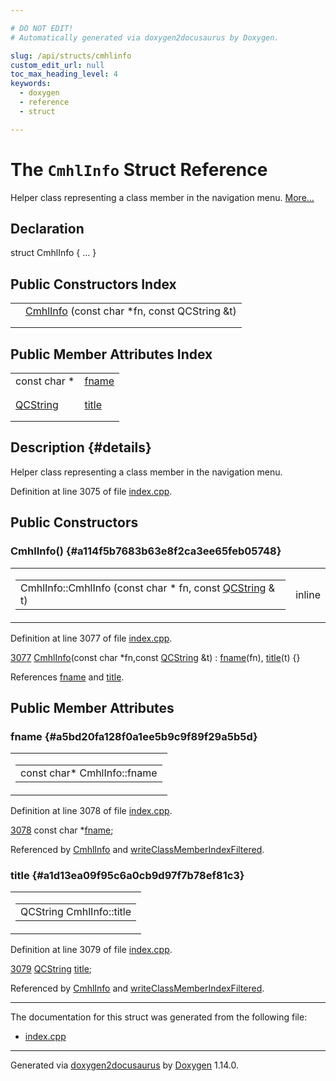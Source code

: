 ```yaml
---

# DO NOT EDIT!
# Automatically generated via doxygen2docusaurus by Doxygen.

slug: /api/structs/cmhlinfo
custom_edit_url: null
toc_max_heading_level: 4
keywords:
  - doxygen
  - reference
  - struct

---
```


<div class="doxyPage">

# The `CmhlInfo` Struct Reference

<p>Helper class representing a class member in the navigation menu. <a href="#details">More...</a></p>

## Declaration

<div class="doxyDeclaration">
struct CmhlInfo { ... }
</div>

## Public Constructors Index

<table class="doxyMembersIndex">

<tr class="doxyMemberIndexItem">
<td class="doxyMemberIndexItemType" align="left" valign="top"></td>
<td class="doxyMemberIndexItemName" align="left" valign="top"><a href="#a114f5b7683b63e8f2ca3ee65feb05748">CmhlInfo</a> (const char *fn, const QCString &amp;t)</td>
</tr>
<tr class="doxyMemberIndexDescription">
<td class="doxyMemberIndexDescriptionLeft"></td>
<td class="doxyMemberIndexDescriptionRight">
</td>
</tr>
<tr class="doxyMemberIndexSeparator">
<td class="doxyMemberIndexSeparator" colspan="2"></td>
</tr>

</table>

## Public Member Attributes Index

<table class="doxyMembersIndex">

<tr class="doxyMemberIndexItem">
<td class="doxyMemberIndexItemType" align="left" valign="top">const char *</td>
<td class="doxyMemberIndexItemName" align="left" valign="top"><a href="#a5bd20fa128f0a1ee5b9c9f89f29a5b5d">fname</a></td>
</tr>
<tr class="doxyMemberIndexDescription">
<td class="doxyMemberIndexDescriptionLeft"></td>
<td class="doxyMemberIndexDescriptionRight">
</td>
</tr>
<tr class="doxyMemberIndexSeparator">
<td class="doxyMemberIndexSeparator" colspan="2"></td>
</tr>

<tr class="doxyMemberIndexItem">
<td class="doxyMemberIndexItemType" align="left" valign="top"><a href="/web-doxygen/docs/api/classes/qcstring">QCString</a></td>
<td class="doxyMemberIndexItemName" align="left" valign="top"><a href="#a1d13ea09f95c6a0cb9d97f7b78ef81c3">title</a></td>
</tr>
<tr class="doxyMemberIndexDescription">
<td class="doxyMemberIndexDescriptionLeft"></td>
<td class="doxyMemberIndexDescriptionRight">
</td>
</tr>
<tr class="doxyMemberIndexSeparator">
<td class="doxyMemberIndexSeparator" colspan="2"></td>
</tr>

</table>

## Description {#details}

<p>Helper class representing a class member in the navigation menu.</p>

<p>Definition at line 3075 of file <a href="/web-doxygen/docs/api/files/src/index-cpp">index.cpp</a>.</p>


<div class="doxySectionDef">

## Public Constructors

### CmhlInfo() {#a114f5b7683b63e8f2ca3ee65feb05748}

<div class="doxyMemberItem">
<div class="doxyMemberProto">
<table class="doxyMemberLabels">
<tr class="doxyMemberLabels">
<td class="doxyMemberLabelsLeft">
<table class="doxyMemberName">
<tr>
<td class="doxyMemberName">CmhlInfo::CmhlInfo (const char * fn, const <a href="/web-doxygen/docs/api/classes/qcstring">QCString</a> &amp; t)</td>
</tr>
</table>
</td>
<td class="doxyMemberLabelsRight">
<span class="doxyMemberLabels">
<span class="doxyMemberLabel inline">inline</span>
</span>
</td>
</tr>
</table>
</div>
<div class="doxyMemberDoc">



<p>Definition at line 3077 of file <a href="/web-doxygen/docs/api/files/src/index-cpp">index.cpp</a>.</p>


<div class="doxyProgramListing">

<div class="doxyCodeLine"><span class="doxyLineNumber"><a href="#a114f5b7683b63e8f2ca3ee65feb05748">3077</a></span><span class="doxyLineContent"><span class="doxyHighlight">  <a href="#a114f5b7683b63e8f2ca3ee65feb05748">CmhlInfo</a>(</span><span class="doxyHighlightKeyword">const</span><span class="doxyHighlight"> </span><span class="doxyHighlightKeywordType">char</span><span class="doxyHighlight"> *fn,</span><span class="doxyHighlightKeyword">const</span><span class="doxyHighlight"> <a href="/web-doxygen/docs/api/classes/qcstring">QCString</a> &amp;t) : <a href="#a5bd20fa128f0a1ee5b9c9f89f29a5b5d">fname</a>(fn), <a href="#a1d13ea09f95c6a0cb9d97f7b78ef81c3">title</a>(t) {}</span></span></div>

</div>


<p>References <a href="#a5bd20fa128f0a1ee5b9c9f89f29a5b5d">fname</a> and <a href="#a1d13ea09f95c6a0cb9d97f7b78ef81c3">title</a>.</p>

</div>
</div>

</div>

<div class="doxySectionDef">

## Public Member Attributes

### fname {#a5bd20fa128f0a1ee5b9c9f89f29a5b5d}

<div class="doxyMemberItem">
<div class="doxyMemberProto">
<table class="doxyMemberLabels">
<tr class="doxyMemberLabels">
<td class="doxyMemberLabelsLeft">
<table class="doxyMemberName">
<tr>
<td class="doxyMemberName">const char* CmhlInfo::fname</td>
</tr>
</table>
</td>
</tr>
</table>
</div>
<div class="doxyMemberDoc">



<p>Definition at line 3078 of file <a href="/web-doxygen/docs/api/files/src/index-cpp">index.cpp</a>.</p>


<div class="doxyProgramListing">

<div class="doxyCodeLine"><span class="doxyLineNumber"><a href="#a5bd20fa128f0a1ee5b9c9f89f29a5b5d">3078</a></span><span class="doxyLineContent"><span class="doxyHighlight">  </span><span class="doxyHighlightKeyword">const</span><span class="doxyHighlight"> </span><span class="doxyHighlightKeywordType">char</span><span class="doxyHighlight"> *<a href="#a5bd20fa128f0a1ee5b9c9f89f29a5b5d">fname</a>;</span></span></div>

</div>


<p>Referenced by <a href="#a114f5b7683b63e8f2ca3ee65feb05748">CmhlInfo</a> and <a href="/web-doxygen/docs/api/files/src/index-cpp/#a2e8df3451e4caa059509cd97ad102188">writeClassMemberIndexFiltered</a>.</p>

</div>
</div>

### title {#a1d13ea09f95c6a0cb9d97f7b78ef81c3}

<div class="doxyMemberItem">
<div class="doxyMemberProto">
<table class="doxyMemberLabels">
<tr class="doxyMemberLabels">
<td class="doxyMemberLabelsLeft">
<table class="doxyMemberName">
<tr>
<td class="doxyMemberName">QCString CmhlInfo::title</td>
</tr>
</table>
</td>
</tr>
</table>
</div>
<div class="doxyMemberDoc">



<p>Definition at line 3079 of file <a href="/web-doxygen/docs/api/files/src/index-cpp">index.cpp</a>.</p>


<div class="doxyProgramListing">

<div class="doxyCodeLine"><span class="doxyLineNumber"><a href="#a1d13ea09f95c6a0cb9d97f7b78ef81c3">3079</a></span><span class="doxyLineContent"><span class="doxyHighlight">  <a href="/web-doxygen/docs/api/classes/qcstring">QCString</a> <a href="#a1d13ea09f95c6a0cb9d97f7b78ef81c3">title</a>;</span></span></div>

</div>


<p>Referenced by <a href="#a114f5b7683b63e8f2ca3ee65feb05748">CmhlInfo</a> and <a href="/web-doxygen/docs/api/files/src/index-cpp/#a2e8df3451e4caa059509cd97ad102188">writeClassMemberIndexFiltered</a>.</p>

</div>
</div>

</div>

<hr/>

The documentation for this struct was generated from the following file:

<ul>
<li><a href="/web-doxygen/docs/api/files/src/index-cpp">index.cpp</a></li>
</ul>

<hr/>

<p class="doxyGeneratedBy">Generated via <a href="https://github.com/xpack/doxygen2docusaurus">doxygen2docusaurus</a> by <a href="https://www.doxygen.nl">Doxygen</a> 1.14.0.</p>

</div>
